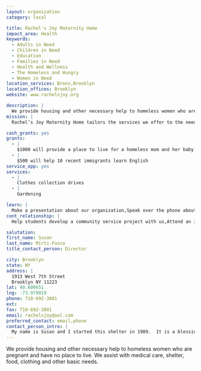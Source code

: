 ```yaml
---
layout: organization
category: local

title: Rachel's Joy Maternity Home
impact_area: Health
keywords: 
  - Adults in Need
  - Children in Need
  - Education
  - Families in Need
  - Health and Wellness
  - The Homeless and Hungry
  - Women in Need
location_services: Bronx,Brooklyn
location_offices: Brooklyn
website: www.rachelsjoy.org

description: |
  We provide housing and other necessary help to homeless women who are pregnant and have no place to live.  We assist with medical care, shelter, food, clothing and other basic needs.
mission: |
  Rachel’s Joy Maternity Home tailors the services we offer to the needs of the young women who come to us. Realizing that it is not enough to just tell a young woman not to abort her child, we are committed to helping her during her time of greatest need. We have a large 10 room house in the Flatbush section of Brooklyn. We are able to more effectively help the young unwed mothers who come to us needing assistance. The home is able to facilitate between four to eight mothers and their babies.

cash_grants: yes
grants: 
  - |
    $1000 will provide a place to live for a homeless mom and her baby for about 3 months
  - |
    $500 will help 10 recent immigrants learn English
service_opp: yes
services: 
  - |
    Clothes collection drives
  - |
    Gardening

learn: |
  Make a presentation about our organization,Speak over the phone about our work
cont_relationship: |
  Help students develop a community service project with us,Attend an in-school Check Award Assembly if we receive a grant,Help students tell local newspapers and media about their grant and/or project with us,Collect pennies during the Penny Harvest next fall

salutation: 
first_name: Susan
last_name: Mirti-Fusco
title_contact_person: Director

city: Brooklyn
state: NY
address: |
  1913 West 7th Street  
  Brooklyn NY 11223
lat: 40.600651
lng: -73.979019
phone: 718-692-3801
ext: 
fax: 718-692-3801
email: rachelsjoy@aol.com
preferred_contact: email,phone
contact_person_intro: |
  My name is Susan and I started this shelter in 1989.  It is a blessing to be able to help desperate homeless mothers and their infant babies get off living in the streets and come into a nice warm, friendly home.
---
```

We provide housing and other necessary help to homeless women who are pregnant and have no place to live.  We assist with medical care, shelter, food, clothing and other basic needs.